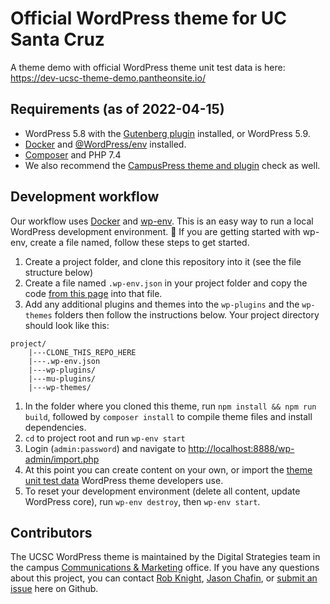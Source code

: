 # Official WordPress theme for UC Santa Cruz

A theme demo with official WordPress theme unit test data is here: <https://dev-ucsc-theme-demo.pantheonsite.io/>

## Requirements (as of 2022-04-15)

- WordPress 5.8 with the [Gutenberg plugin](https://wordpress.org/plugins/gutenberg/) installed, or WordPress 5.9.
- [Docker](https://www.docker.com/) and [@WordPress/env](https://developer.wordpress.org/block-editor/reference-guides/packages/packages-env/) installed.
- [Composer](https://getcomposer.org/) and PHP 7.4
- We also recommend the [CampusPress theme and plugin](https://github.com/igmoweb/theme-check) check as well.

## Development workflow

Our workflow uses [Docker](https://www.docker.com/) and [wp-env](https://developer.wordpress.org/block-editor/reference-guides/packages/packages-env/). This is an easy way to run a local WordPress development environment. 🎉 If you are getting started with wp-env, create a file named, follow these steps to get started.

1. Create a project folder, and clone this repository into it (see the file structure below)
2. Create a file named `.wp-env.json` in your project folder and copy the code [from this page](https://github.com/ucsc/theme-ucsc/wiki/Example-.wp-env.json-file) into that file.
3. Add any additional plugins and themes into the `wp-plugins` and the `wp-themes` folders then follow the instructions below. Your project directory should look like this:

```text
project/
	|---CLONE_THIS_REPO_HERE
    |---.wp-env.json
    |---wp-plugins/
	|---mu-plugins/
    |---wp-themes/
```

1. In the folder where you cloned this theme, run `npm install && npm run build`, followed by `composer install` to compile theme files and install dependencies.
2. `cd` to project root and run `wp-env start`
3. Login (`admin:password`) and navigate to <http://localhost:8888/wp-admin/import.php>
4. At this point you can create content on your own, or import the [theme unit test data](https://codex.wordpress.org/Theme_Unit_Test) WordPress theme developers use.
5. To reset your development environment (delete all content, update WordPress core), run `wp-env destroy`, then `wp-env start`.

## Contributors

The UCSC WordPress theme is maintained by the Digital Strategies team in the campus [Communications & Marketing](https://communications.ucsc.edu) office. If you have any questions about this project, you can contact [Rob Knight](https://campusdirectory.ucsc.edu/cd_detail?uid=raknight), [Jason Chafin](https://campusdirectory.ucsc.edu/cd_detail?uid=jchafin), or [submit an issue](https://github.com/ucsc/theme-ucsc/issues) here on Github.
